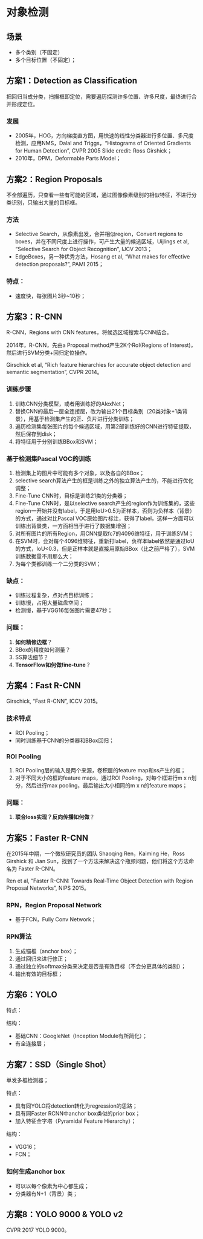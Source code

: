 # 对象检测

## 场景

- 多个类别（不固定）
- 多个目标位置（不固定）；

## 方案1：Detection as Classification

把回归当成分类，扫描框即定位，需要遍历探测许多位置、许多尺度，最终进行合并形成定位。

### 发展

- 2005年，HOG，方向梯度直方图，用快速的线性分类器进行多位置、多尺度检测，应用NMS，Dalal and Triggs，“Histograms of Oriented Gradients for Human Detection”, CVPR 2005 Slide credit: Ross Girshick；
- 2010年，DPM，Deformable Parts Model；

## 方案2：Region Proposals

不全部遍历，只查看一些有可能的区域，通过图像像素级别的相似特征，不进行分类识别，只输出大量的目标框。

### 方法
		
- Selective Search，从像素出发，合并相似region，Convert regions to boxes，并在不同尺度上进行操作，可产生大量的候选区域，Uijlings et al, “Selective Search for Object Recognition”, IJCV 2013；		
- EdgeBoxes，另一种优秀方法，Hosang et al, “What makes for effective detection proposals?”, PAMI 2015；

### 特点：

- 速度快，每张图片3秒~10秒；

## 方案3：R-CNN

R-CNN，Regions with CNN features，将候选区域搜索与CNN结合。
		
2014年，R-CNN，先由a Proposal method产生2K个RoI(Regions of Interest)，然后进行SVM分类+回归定位操作。

Girschick et al, “Rich feature hierarchies for accurate object detection and semantic segmentation”, CVPR 2014。

### 训练步骤

1. 训练CNN分类模型，或者用训练好的AlexNet；
2. 替换CNN的最后一层全连接层，改为输出21个目标类别（20类对象+1类背景），用基于检测集产生的正、负片进行分类训练；
3. 遍历检测集每张图片的每个候选区域，用第2部训练好的CNN进行特征提取，然后保存到disk；
4. 将特征用于分别训练BBox和SVM；

### 基于检测集Pascal VOC的训练

1. 检测集上的图片中可能有多个对象，以及各自的BBox；
2. selective search算法产生的框是训练之外的独立算法产生的，不能进行优化调整；
3. Fine-Tune CNN时，目标是训练21类的分类器；
4. Fine-Tune CNN时，是以selective search产生的region作为训练集的，这些region一开始并没有label，于是用IoU>0.5为正样本，否则为负样本（背景）的方式，通过对比Pascal VOC原始图片标注，获得了label，这样一方面可以训练出背景类，一方面相当于进行了数据集增强；
5. 对所有图片的所有Region，用CNN提取fc7的4096维特征，用于训练SVM；
6. 在SVM时，会对每个4096维特征，重新打label，负样本label依然是通过IoU的方式，IoU<0.3，但是正样本就是直接用原始BBox（比之前严格了），SVM训练数据量不用那么大；
7. 为每个类都训练一个二分类的SVM；

### 缺点：

- 训练过程复杂，点对点目标训练；
- 训练慢，占用大量磁盘空间；
- 检测慢，基于VGG16每张图片需要47秒；

### 问题：

1. **如何精修边框**？ 
2. BBox的精度如何测量？
3. SS算法细节？
4. **TensorFlow如何做fine-tune**？

## 方案4：Fast R-CNN

Girschick, “Fast R-CNN”, ICCV 2015。

### 技术特点

- ROI Pooling；
- 同时训练基于CNN的分类器和BBox回归；

### ROI Pooling

1. ROI Pooling层的输入是两个来源，卷积层的feature map和ss产生的框；
2. 对于不同大小的框的feature maps，通过ROI Pooling，对每个框进行m x n划分，然后进行max pooling，最后输出大小相同的m x n的feature maps；

### 问题：

1. **联合loss实现？反向传播如何做**？

## 方案5：Faster R-CNN

在2015年中期，一个微软研究员的团队 Shaoqing Ren，Kaiming He，Ross Girshick 和 Jian Sun，找到了一个方法来解决这个瓶颈问题，他们将这个方法命名为 Faster R-CNN。

Ren et al, “Faster R-CNN: Towards Real-Time Object Detection with Region Proposal Networks”, NIPS 2015。

### RPN，Region Proposal Network

- 基于FCN，Fully Conv Network；

### RPN算法

1. 生成锚框（anchor box）；
2. 通过回归来进行修正；
3. 通过独立的softmax分类来决定是否是有效目标（不会分更具体的类别）；
4. 输出有效的目标框；

## 方案6：YOLO

特点：

结构：

- 基础CNN：GoogleNet（Inception Module有所简化）；
- 有全连接层；

## 方案7：SSD（Single Shot）

单发多框检测器；

特点：

- 具有同YOLO将detection转化为regression的思路；
- 具有同Faster RCNN中anchor box类似的prior box；
- 加入特征金字塔（Pyramidal Feature Hierarchy）；

结构：

- VGG16；
- FCN；

### 如何生成anchor box

- 可以以每个像素为中心都生成；
- 分类器有N+1（背景）类；

## 方案8：YOLO 9000 & YOLO v2

CVPR 2017 YOLO 9000。